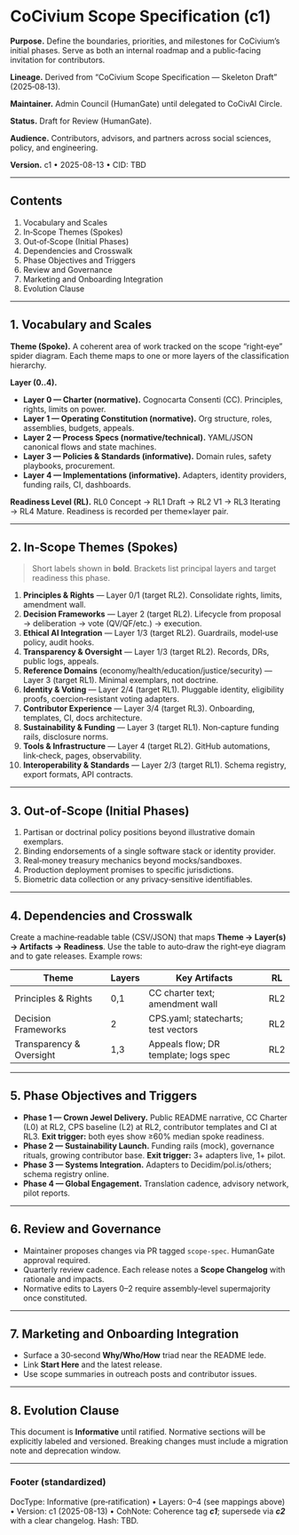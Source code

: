 # CoCivium Scope Specification (c1)

**Purpose.** Define the boundaries, priorities, and milestones for CoCivium’s initial phases.  Serve as both an internal roadmap and a public‑facing invitation for contributors.

**Lineage.** Derived from “CoCivium Scope Specification — Skeleton Draft” (2025‑08‑13).

**Maintainer.** Admin Council (HumanGate) until delegated to CoCivAI Circle.  

**Status.** Draft for Review (HumanGate).  

**Audience.** Contributors, advisors, and partners across social sciences, policy, and engineering.  

**Version.** c1 • 2025-08-13 • CID: TBD

---

## Contents
1. Vocabulary and Scales  
2. In‑Scope Themes (Spokes)  
3. Out‑of‑Scope (Initial Phases)  
4. Dependencies and Crosswalk  
5. Phase Objectives and Triggers  
6. Review and Governance  
7. Marketing and Onboarding Integration  
8. Evolution Clause  

---

## 1. Vocabulary and Scales

**Theme (Spoke).** A coherent area of work tracked on the scope “right‑eye” spider diagram.  Each theme maps to one or more layers of the classification hierarchy.

**Layer (0..4).**  
- **Layer 0 — Charter (normative).** Cognocarta Consenti (CC).  Principles, rights, limits on power.  
- **Layer 1 — Operating Constitution (normative).** Org structure, roles, assemblies, budgets, appeals.  
- **Layer 2 — Process Specs (normative/technical).** YAML/JSON canonical flows and state machines.  
- **Layer 3 — Policies & Standards (informative).** Domain rules, safety playbooks, procurement.  
- **Layer 4 — Implementations (informative).** Adapters, identity providers, funding rails, CI, dashboards.

**Readiness Level (RL).** RL0 Concept → RL1 Draft → RL2 V1 → RL3 Iterating → RL4 Mature.  Readiness is recorded per theme×layer pair.

---

## 2. In‑Scope Themes (Spokes)

> Short labels shown in **bold**.  Brackets list principal layers and target readiness this phase.

1. **Principles & Rights** — Layer 0/1 (target RL2).  Consolidate rights, limits, amendment wall.  
2. **Decision Frameworks** — Layer 2 (target RL2).  Lifecycle from proposal → deliberation → vote (QV/QF/etc.) → execution.  
3. **Ethical AI Integration** — Layer 1/3 (target RL2).  Guardrails, model‑use policy, audit hooks.  
4. **Transparency & Oversight** — Layer 1/3 (target RL2).  Records, DRs, public logs, appeals.  
5. **Reference Domains** (economy/health/education/justice/security) — Layer 3 (target RL1).  Minimal exemplars, not doctrine.  
6. **Identity & Voting** — Layer 2/4 (target RL1).  Pluggable identity, eligibility proofs, coercion‑resistant voting adapters.  
7. **Contributor Experience** — Layer 3/4 (target RL3).  Onboarding, templates, CI, docs architecture.  
8. **Sustainability & Funding** — Layer 3 (target RL1).  Non‑capture funding rails, disclosure norms.  
9. **Tools & Infrastructure** — Layer 4 (target RL2).  GitHub automations, link‑check, pages, observability.  
10. **Interoperability & Standards** — Layer 2/3 (target RL1).  Schema registry, export formats, API contracts.

---

## 3. Out‑of‑Scope (Initial Phases)

1. Partisan or doctrinal policy positions beyond illustrative domain exemplars.  
2. Binding endorsements of a single software stack or identity provider.  
3. Real‑money treasury mechanics beyond mocks/sandboxes.  
4. Production deployment promises to specific jurisdictions.  
5. Biometric data collection or any privacy‑sensitive identifiables.

---

## 4. Dependencies and Crosswalk

Create a machine‑readable table (CSV/JSON) that maps **Theme → Layer(s) → Artifacts → Readiness**.  Use the table to auto‑draw the right‑eye diagram and to gate releases.  Example rows:

| Theme | Layers | Key Artifacts | RL |
|---|---|---|---|
| Principles & Rights | 0,1 | CC charter text; amendment wall | RL2 |
| Decision Frameworks | 2 | CPS.yaml; statecharts; test vectors | RL2 |
| Transparency & Oversight | 1,3 | Appeals flow; DR template; logs spec | RL2 |

---

## 5. Phase Objectives and Triggers

- **Phase 1 — Crown Jewel Delivery.** Public README narrative, CC Charter (L0) at RL2, CPS baseline (L2) at RL2, contributor templates and CI at RL3.  **Exit trigger:** both eyes show ≥60% median spoke readiness.  
- **Phase 2 — Sustainability Launch.** Funding rails (mock), governance rituals, growing contributor base.  **Exit trigger:** 3+ adapters live, 1+ pilot.  
- **Phase 3 — Systems Integration.** Adapters to Decidim/pol.is/others; schema registry online.  
- **Phase 4 — Global Engagement.** Translation cadence, advisory network, pilot reports.

---

## 6. Review and Governance

- Maintainer proposes changes via PR tagged `scope-spec`.  HumanGate approval required.  
- Quarterly review cadence.  Each release notes a **Scope Changelog** with rationale and impacts.  
- Normative edits to Layers 0–2 require assembly‑level supermajority once constituted.

---

## 7. Marketing and Onboarding Integration

- Surface a 30‑second **Why/Who/How** triad near the README lede.  
- Link **Start Here** and the latest release.  
- Use scope summaries in outreach posts and contributor issues.

---

## 8. Evolution Clause

This document is **Informative** until ratified.  Normative sections will be explicitly labeled and versioned.  Breaking changes must include a migration note and deprecation window.

---

### Footer (standardized)

DocType: Informative (pre‑ratification)  •  Layers: 0–4 (see mappings above)  •  Version: c1 (2025-08-13)  •  CohNote: Coherence tag **_c1_**; supersede via **_c2_** with a clear changelog.  Hash: TBD.

